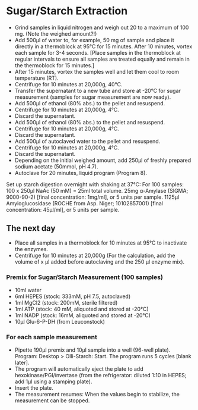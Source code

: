 
# Sugar/Starch Extraction

* Grind samples in liquid nitrogen and weigh out 20 to a maximum of 100 mg. (Note the weighed amount?!)
* Add 500µl of water to, for example, 50 mg of sample and place it directly in a thermoblock at 95°C for 15 minutes. After 10 minutes, vortex each sample for 3-4 seconds. [Place samples in the thermoblock at regular intervals to ensure all samples are treated equally and remain in the thermoblock for 15 minutes.]
* After 15 minutes, vortex the samples well and let them cool to room temperature (RT).
* Centrifuge for 10 minutes at 20,000g, 40°C.
* Transfer the supernatant to a new tube and store at -20°C for sugar measurement (samples for sugar measurement are now ready).
* Add 500µl of ethanol (80% abs.) to the pellet and resuspend.
* Centrifuge for 10 minutes at 20,000g, 4°C.
* Discard the supernatant.
* Add 500µl of ethanol (80% abs.) to the pellet and resuspend.
* Centrifuge for 10 minutes at 20,000g, 4°C.
* Discard the supernatant.
* Add 500µl of autoclaved water to the pellet and resuspend.
* Centrifuge for 10 minutes at 20,000g, 4°C.
* Discard the supernatant.
* Depending on the initial weighed amount, add 250µl of freshly prepared sodium acetate (50mmol, pH 4.7).
* Autoclave for 20 minutes, liquid program (Program 8).

Set up starch digestion overnight with shaking at 37°C:
For 100 samples: 100 x 250µl NaAc (50 mM) = 25ml total volume.
25mg α-Amylase (SIGMA; 9000-90-2) [final concentration: 1mg/ml], or 5 units per sample.
1125µl Amyloglucosidase (ROCHE from Asp. Niger; 10102857001) [final concentration: 45µl/ml], or 5 units per sample.

## The next day

- Place all samples in a thermoblock for 10 minutes at 95°C to inactivate the enzymes.
- Centrifuge for 10 minutes at 20,000g (For the calculation, add the volume of x µl added before autoclaving and the 250 µl enzyme mix).

### Premix for Sugar/Starch Measurement (100 samples)

- 10ml water
- 6ml HEPES (stock: 333mM, pH 7.5, autoclaved)
- 1ml MgCl2 (stock: 200mM, sterile filtered)
- 1ml ATP (stock: 40 mM, aliquoted and stored at -20°C)
- 1ml NADP (stock: 16mM, aliquoted and stored at -20°C)
- 10µl Glu-6-P-DH (from Leuconstock)

### For each sample measurement

* Pipette 190µl premix and 10µl sample into a well (96-well plate).
Program: Desktop > Olli-Starch: Start. The program runs 5 cycles [blank later].
* The program will automatically eject the plate to add hexokinase/PGI/invertase (from the refrigerator: diluted 1:10 in HEPES; add 1µl using a stamping plate).
* Insert the plate.
* The measurement resumes: When the values begin to stabilize, the measurement can be stopped.